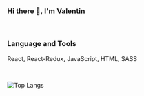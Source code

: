 ### Hi there 👋, I'm Valentin
<br/>

### Language and Tools

React, React-Redux, JavaScript, HTML, SASS

<br/>

![Top Langs](https://github-readme-stats.vercel.app/api/top-langs/?username=ValentinVenzhega&layout=compact)
